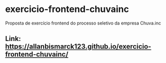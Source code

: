 # exercicio-frontend-chuvainc
Proposta de exercício frontend do processo seletivo da empresa Chuva.inc

## Link: https://allanbismarck123.github.io/exercicio-frontend-chuvainc/
